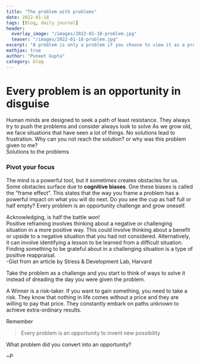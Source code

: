 ```yaml
---
title: "The problem with problems"
date: 2022-01-18
tags: [Blog, daily journal]
header:
  overlay_image: "/images/2022-01-18-problem.jpg"
  teaser: "/images/2022-01-18-problem.jpg"
excerpt: "A problem is only a problem if you choose to view it as a problem"
mathjax: true
author: "Puneet Gupta"
category: blog
---
```



# Every problem is an opportunity in disguise

Human minds are designed to seek a path of least resistance. They always try to push the problems and consider  always look to solve As we grow old, we face situations that have seen a lot of things. No solutions lead to frustration. Why can you not reach the solution? or why was this problem given to me? <br />
Solutions to the problems

### Pivot your focus
The mind is a powerful tool, but it sometimes creates obstacles for us. Some obstacles surface due to **cognitive biases**. One these biases is called the "frame effect". This states that the way you frame a problem has a powerful impact on what you will do next. Do you see the cup as half full or half empty?
Every problem is an opportunity challenge and grow oneself.

Acknowledging, is half the battle won! <br />
Positive reframing involves thinking about a negative or challenging situation in a more positive way. This could involve thinking about a benefit or upside to a negative situation that you had not considered. Alternatively, it can involve identifying a lesson to be learned from a difficult situation.  Finding something to be grateful about in a challenging situation is a type of positive reappraisal.<br />
-Gist from an article by Stress & Development Lab, Harvard <br />

Take the problem as a challenge and you start to think of ways to solve it instead of dreading the day you were given the problem.

A Winner is a risk-taker. If you want to gain something, you need to take a risk. They know that nothing in life comes without a price and they are willing to pay that price. They constantly embark on paths unknown to achieve extra-ordinary results.

Remember
>Every problem is an opportunity to invent new possibility

What problem did you convert into an opportunity?

~P

<!-- https://sdlab.fas.harvard.edu/cognitive-reappraisal/positive-reframing-and-examining-evidence -->
<!-- https://medium.com/the-ascent/every-challenge-is-an-opportunity-change-the-way-you-think-about-problems-and-always-come-out-on-99c26116955c -->
